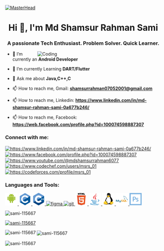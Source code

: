 [![MasterHead](https://1.bp.blogspot.com/-7A4WynwLsMw/XbBpCXG8fHI/AAAAAAAAMt4/uOa1bpLskYgrwGbllhSu2SDj_Mig8SXJQCLcBGAsYHQ/s1600/2000_600px.gif)](https://rishavchanda.io)

<h1 align="center">Hi 👋, I'm Md Shamsur Rahman Sami</h1>
<h3 align="center">A passionate Tech Enthusiast. Problem Solver. Quick Learner.</h3>


<img align="right" alt="Coding" width="400" src="https://cdn.dribbble.com/users/1162077/screenshots/3848914/programmer.gif">


- 🌱 I’m currently an **Android Developer**
- 🌱 I’m currently Learning **DART/Flutter**

- 💬 Ask me about **Java,C++,C**

- 📫 How to reach me, Gmail: **shamsurrahman07052001@gmail.com**
- 📫 How to reach me, Linkedin: **https://www.linkedin.com/in/md-shamsur-rahman-sami-0a677b246/**
- 📫 How to reach me, Facebook: **https://web.facebook.com/profile.php?id=100074598887307**



<h3 align="left">Connect with me:</h3>
<p align="left">
<a href="https://www.linkedin.com/in/md-shamsur-rahman-sami-0a677b246/" target="blank"><img align="center" src="https://raw.githubusercontent.com/rahuldkjain/github-profile-readme-generator/master/src/images/icons/Social/linked-in-alt.svg" alt="https://www.linkedin.com/in/md-shamsur-rahman-sami-0a677b246/" height="30" width="40" /></a>
<a href="https://www.facebook.com/profile.php?id=100074598887307" target="blank"><img align="center" src="https://raw.githubusercontent.com/rahuldkjain/github-profile-readme-generator/master/src/images/icons/Social/facebook.svg" alt="https://www.facebook.com/profile.php?id=100074598887307" height="30" width="40" /></a>
<a href="https://www.youtube.com/@mdshamsurrahman6077" target="blank"><img align="center" src="https://raw.githubusercontent.com/rahuldkjain/github-profile-readme-generator/master/src/images/icons/Social/youtube.svg" alt="https://www.youtube.com/@mdshamsurrahman6077" height="30" width="40" /></a>
<a href="https://www.codechef.com/users/msrs_01" target="blank"><img align="center" src="https://cdn.jsdelivr.net/npm/simple-icons@3.1.0/icons/codechef.svg" alt="https://www.codechef.com/users/msrs_01" height="30" width="40" /></a>
<a href="https://codeforces.com/profile/msrs_01" target="blank"><img align="center" src="https://raw.githubusercontent.com/rahuldkjain/github-profile-readme-generator/master/src/images/icons/Social/codeforces.svg" alt="https://codeforces.com/profile/msrs_01" height="30" width="40" /></a>
</p>

<h3 align="left">Languages and Tools:</h3>

<p align="left"> <a href="https://developer.android.com" target="_blank" rel="noreferrer"> <img src="https://raw.githubusercontent.com/devicons/devicon/master/icons/android/android-original-wordmark.svg" alt="android" width="40" height="40"/> </a> <a href="https://www.cprogramming.com/" target="_blank" rel="noreferrer"> <img src="https://raw.githubusercontent.com/devicons/devicon/master/icons/c/c-original.svg" alt="c" width="40" height="40"/> </a> <a href="https://www.w3schools.com/cpp/" target="_blank" rel="noreferrer"> <img src="https://raw.githubusercontent.com/devicons/devicon/master/icons/cplusplus/cplusplus-original.svg" alt="cplusplus" width="40" height="40"/> </a> <a href="https://www.figma.com/" target="_blank" rel="noreferrer"> <img src="https://www.vectorlogo.zone/logos/figma/figma-icon.svg" alt="figma" width="40" height="40"/> </a> <a href="https://git-scm.com/" target="_blank" rel="noreferrer"> <img src="https://www.vectorlogo.zone/logos/git-scm/git-scm-icon.svg" alt="git" width="40" height="40"/> </a> <a href="https://www.w3.org/html/" target="_blank" rel="noreferrer"> <img src="https://raw.githubusercontent.com/devicons/devicon/master/icons/html5/html5-original-wordmark.svg" alt="html5" width="40" height="40"/> </a> <a href="https://www.java.com" target="_blank" rel="noreferrer"> <img src="https://raw.githubusercontent.com/devicons/devicon/master/icons/java/java-original.svg" alt="java" width="40" height="40"/> </a> <a href="https://www.linux.org/" target="_blank" rel="noreferrer"> <img src="https://raw.githubusercontent.com/devicons/devicon/master/icons/linux/linux-original.svg" alt="linux" width="40" height="40"/> </a> <a href="https://www.mysql.com/" target="_blank" rel="noreferrer"> <img src="https://raw.githubusercontent.com/devicons/devicon/master/icons/mysql/mysql-original-wordmark.svg" alt="mysql" width="40" height="40"/> </a> <a href="https://www.photoshop.com/en" target="_blank" rel="noreferrer"> <img src="https://raw.githubusercontent.com/devicons/devicon/master/icons/photoshop/photoshop-line.svg" alt="photoshop" width="40" height="40"/> </a> </p>
<p align="left"> <img src="https://komarev.com/ghpvc/?username=sami-115667&label=Profile%20views&color=0e75b6&style=flat" alt="sami-115667" /> </p>

<p align="left"> <a href="https://github.com/ryo-ma/github-profile-trophy"><img src="https://github-profile-trophy.vercel.app/?username=sami-115667" alt="sami-115667" /></a> </p>

<p><img align="left" src="https://github-readme-stats.vercel.app/api/top-langs?username=sami-115667&show_icons=true&locale=en&layout=compact" alt="sami-115667" /></p>

<p>&nbsp;<img align="center" src="https://github-readme-stats.vercel.app/api?username=sami-115667&show_icons=true&locale=en" alt="sami-115667" /></p>

<p><img align="center" src="https://github-readme-streak-stats.herokuapp.com/?user=sami-115667&" alt="sami-115667" /></p>
